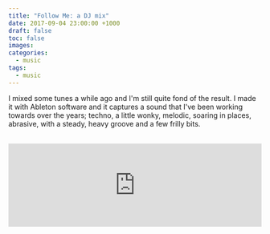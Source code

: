 ```yaml
---
title: "Follow Me: a DJ mix"
date: 2017-09-04 23:00:00 +1000
draft: false
toc: false
images:
categories:
  - music
tags: 
  - music
---
```


I mixed some tunes a while ago and I'm still quite fond of the result. I made it with Ableton software and it captures a sound that I've been working towards over the years; techno, a little wonky, melodic, soaring in places, abrasive, with a steady, heavy groove and a few frilly bits. 

<br />
<iframe width="100%" height="166" scrolling="no" frameborder="no" allow="autoplay" src="https://w.soundcloud.com/player/?url=https%3A//api.soundcloud.com/tracks/6416654&color=%23ff5500&auto_play=false&hide_related=true&show_comments=false&show_user=true&show_reposts=false&show_teaser=false"></iframe>
